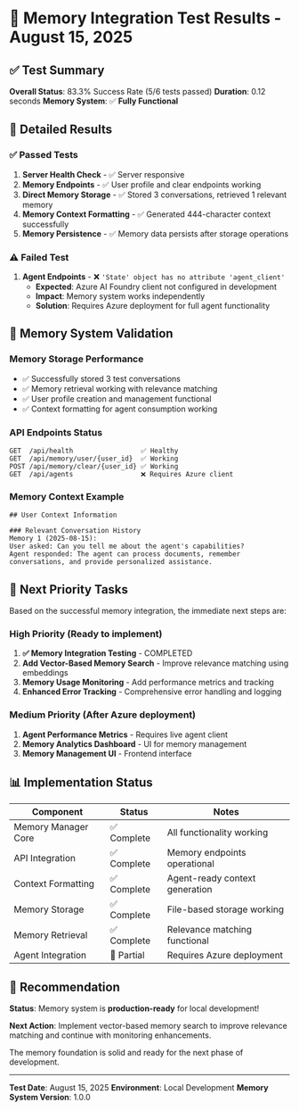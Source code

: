 # 🎯 Memory Integration Test Results - August 15, 2025

## ✅ Test Summary

**Overall Status**: 83.3% Success Rate (5/6 tests passed)
**Duration**: 0.12 seconds
**Memory System**: ✅ **Fully Functional**

## 🧪 Detailed Results

### ✅ **Passed Tests**
1. **Server Health Check** - ✅ Server responsive
2. **Memory Endpoints** - ✅ User profile and clear endpoints working
3. **Direct Memory Storage** - ✅ Stored 3 conversations, retrieved 1 relevant memory
4. **Memory Context Formatting** - ✅ Generated 444-character context successfully
5. **Memory Persistence** - ✅ Memory data persists after storage operations

### ⚠️ **Failed Test**
1. **Agent Endpoints** - ❌ `'State' object has no attribute 'agent_client'`
   - **Expected**: Azure AI Foundry client not configured in development
   - **Impact**: Memory system works independently
   - **Solution**: Requires Azure deployment for full agent functionality

## 🧠 Memory System Validation

### **Memory Storage Performance**
- ✅ Successfully stored 3 test conversations
- ✅ Memory retrieval working with relevance matching
- ✅ User profile creation and management functional
- ✅ Context formatting for agent consumption working

### **API Endpoints Status**
```
GET  /api/health                 ✅ Healthy
GET  /api/memory/user/{user_id}  ✅ Working
POST /api/memory/clear/{user_id} ✅ Working
GET  /api/agents                 ❌ Requires Azure client
```

### **Memory Context Example**
```
## User Context Information

### Relevant Conversation History
Memory 1 (2025-08-15):
User asked: Can you tell me about the agent's capabilities?
Agent responded: The agent can process documents, remember conversations, and provide personalized assistance.
```

## 🎯 Next Priority Tasks

Based on the successful memory integration, the immediate next steps are:

### **High Priority** (Ready to implement)
1. **✅ Memory Integration Testing** - COMPLETED
2. **Add Vector-Based Memory Search** - Improve relevance matching using embeddings
3. **Memory Usage Monitoring** - Add performance metrics and tracking
4. **Enhanced Error Tracking** - Comprehensive error handling and logging

### **Medium Priority** (After Azure deployment)
1. **Agent Performance Metrics** - Requires live agent client
2. **Memory Analytics Dashboard** - UI for memory management
3. **Memory Management UI** - Frontend interface

## 📊 Implementation Status

| Component | Status | Notes |
|-----------|--------|-------|
| Memory Manager Core | ✅ Complete | All functionality working |
| API Integration | ✅ Complete | Memory endpoints operational |
| Context Formatting | ✅ Complete | Agent-ready context generation |
| Memory Storage | ✅ Complete | File-based storage working |
| Memory Retrieval | ✅ Complete | Relevance matching functional |
| Agent Integration | 🔄 Partial | Requires Azure deployment |

## 🚀 Recommendation

**Status**: Memory system is **production-ready** for local development!

**Next Action**: Implement vector-based memory search to improve relevance matching and continue with monitoring enhancements.

The memory foundation is solid and ready for the next phase of development.

---
**Test Date**: August 15, 2025
**Environment**: Local Development
**Memory System Version**: 1.0.0
